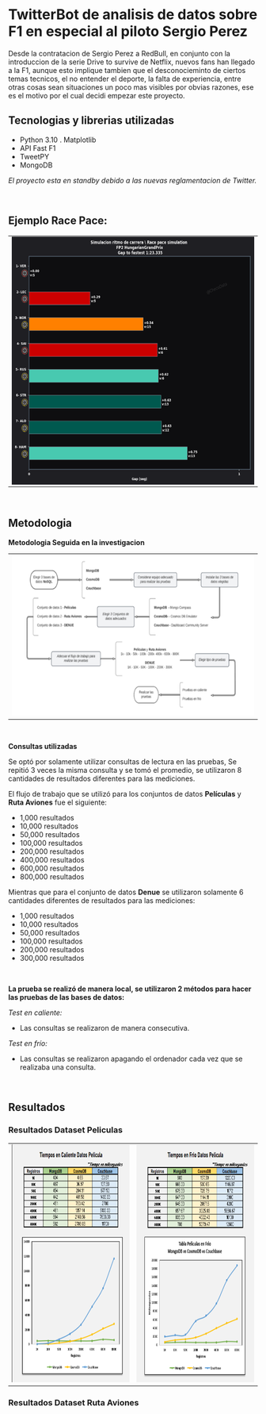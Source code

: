 # TwitterBot de analisis de datos sobre F1 en especial al piloto Sergio Perez

Desde la contratacion de Sergio Perez a RedBull, en conjunto con la introduccion de la serie Drive to survive de Netflix, nuevos fans han llegado a la F1, aunque esto implique tambien que el desconocieminto de ciertos temas tecnicos, el no entender el deporte, la falta de experiencia, entre otras cosas sean situaciones un poco mas visibles por obvias razones, ese es el motivo por el cual decidi empezar este proyecto.
<br>

## Tecnologias y librerias utilizadas

- Python 3.10 . Matplotlib
- API Fast F1
- TweetPY
- MongoDB

*El proyecto esta en standby debido a las nuevas reglamentacion de Twitter.*

<br>

## Ejemplo Race Pace:

 <table align="middle">
  <tr align="middle">
    <td><img src="https://github.com/DanielSaed/TwitterBot/blob/main/img/FP2HUNGRIAracepace.png" width=550 height=500 align="middle"></td>
  </tr>
 </table>
 
 <br>
 
## Metodologia

**Metodologia Seguida en la investigacion**

<table align="middle">
  <tr>
    <td><img src="https://github.com/DanielSaed/Investigacion/blob/main/img-github/diagrama.png" width=650 height=325></td>
  </tr>
 </table>
 
 <br>

**Consultas utilizadas**

Se optó por solamente utilizar consultas de lectura en las pruebas, Se repitió 3 veces la misma consulta y se tomó el promedio, se utilizaron 8 cantidades de resultados diferentes para las mediciones. 

El flujo de trabajo que se utilizó para los conjuntos de datos **Películas** y **Ruta Aviones** fue el siguiente:

- 1,000 resultados
- 10,000 resultados
-	50,000 resultados
-	100,000 resultados
-	200,000 resultados
-	400,000 resultados
-	600,000 resultados
- 800,000 resultados

Mientras que para el conjunto de datos **Denue** se utilizaron solamente 6 cantidades diferentes de resultados para las mediciones:

- 1,000 resultados
- 10,000 resultados
- 50,000 resultados
- 100,000 resultados
- 200,000 resultados
- 300,000 resultados

<br>

**La prueba se realizó de manera local, se utilizaron 2 métodos para hacer las pruebas de las bases de datos:**

*Test en caliente:*
- Las consultas se realizaron de manera consecutiva.

*Test en frío:*
- Las consultas se realizaron apagando el ordenador cada vez que se realizaba una consulta.

<br>

## Resultados

### Resultados Dataset Peliculas 

<table align="middle">
  <tr>
    <td><img src="https://github.com/DanielSaed/Investigacion/blob/main/img-github/pelicula.png" width=500 height=480></td>
    <td><img src="https://github.com/DanielSaed/Investigacion/blob/main/img-github/PeliculasFrio.png" width=500 height=480></td>
  </tr>
 </table>

### Resultados Dataset Ruta Aviones 
